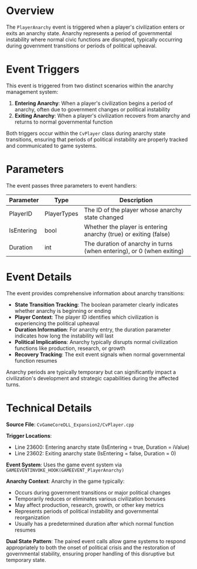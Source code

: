 # Overview

The `PlayerAnarchy` event is triggered when a player's civilization enters or exits an anarchy state. Anarchy represents a period of governmental instability where normal civic functions are disrupted, typically occurring during government transitions or periods of political upheaval.

# Event Triggers

This event is triggered from two distinct scenarios within the anarchy management system:

1. **Entering Anarchy**: When a player's civilization begins a period of anarchy, often due to government changes or political instability
2. **Exiting Anarchy**: When a player's civilization recovers from anarchy and returns to normal governmental function

Both triggers occur within the `CvPlayer` class during anarchy state transitions, ensuring that periods of political instability are properly tracked and communicated to game systems.

# Parameters

The event passes three parameters to event handlers:

| Parameter | Type | Description |
|-----------|------|-------------|
| PlayerID | PlayerTypes | The ID of the player whose anarchy state changed |
| IsEntering | bool | Whether the player is entering anarchy (true) or exiting (false) |
| Duration | int | The duration of anarchy in turns (when entering), or 0 (when exiting) |

# Event Details

The event provides comprehensive information about anarchy transitions:

- **State Transition Tracking**: The boolean parameter clearly indicates whether anarchy is beginning or ending
- **Player Context**: The player ID identifies which civilization is experiencing the political upheaval
- **Duration Information**: For anarchy entry, the duration parameter indicates how long the instability will last
- **Political Implications**: Anarchy typically disrupts normal civilization functions like production, research, or growth
- **Recovery Tracking**: The exit event signals when normal governmental function resumes

Anarchy periods are typically temporary but can significantly impact a civilization's development and strategic capabilities during the affected turns.

# Technical Details

**Source File**: `CvGameCoreDLL_Expansion2/CvPlayer.cpp`

**Trigger Locations**:
- Line 23600: Entering anarchy state (IsEntering = true, Duration = iValue)
- Line 23602: Exiting anarchy state (IsEntering = false, Duration = 0)

**Event System**: Uses the game event system via `GAMEEVENTINVOKE_HOOK(GAMEEVENT_PlayerAnarchy)`

**Anarchy Context**: Anarchy in the game typically:
- Occurs during government transitions or major political changes
- Temporarily reduces or eliminates various civilization bonuses
- May affect production, research, growth, or other key metrics
- Represents periods of political instability and governmental reorganization
- Usually has a predetermined duration after which normal function resumes

**Dual State Pattern**: The paired event calls allow game systems to respond appropriately to both the onset of political crisis and the restoration of governmental stability, ensuring proper handling of this disruptive but temporary state.